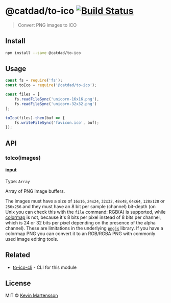 # @catdad/to-ico [![Build Status](https://travis-ci.com/catdad-experiments/to-ico.svg?branch=master)](https://travis-ci.com/catdad-experiments/to-ico)

> Convert PNG images to ICO

## Install

```bash
npm install --save @catdad/to-ico
```

## Usage

```js
const fs = require('fs');
const toIco = require('@catdad/to-ico');

const files = [
	fs.readFileSync('unicorn-16x16.png'),
	fs.readFileSync('unicorn-32x32.png')
];

toIco(files).then(buf => {
	fs.writeFileSync('favicon.ico', buf);
});
```

## API

### toIco(images)

#### input

Type: `Array`

Array of PNG image buffers.

The images must have a size of `16x16`, `24x24`, `32x32`, `48x48`, `64x64`, `128x128` or `256x256` and they must have an 8 bit per sample (channel) bit-depth (on Unix you can check this with the `file` command: RGB(A) is supported, while [colormap](https://en.wikipedia.org/wiki/Indexed_color) is not, because it's 8 bits per pixel instead of 8 bits per channel, which is 24 or 32 bits per pixel depending on the presence of the alpha channel). These are limitations in the underlying [`pngjs`](https://github.com/lukeapage/pngjs#pngjs) library. If you have a colormap PNG you can convert it to an RGB/RGBA PNG with commonly used image editing tools.

## Related

* [to-ico-cli](https://github.com/kevva/to-ico-cli) - CLI for this module

## License

MIT © [Kevin Martensson](http://github.com/kevva)
